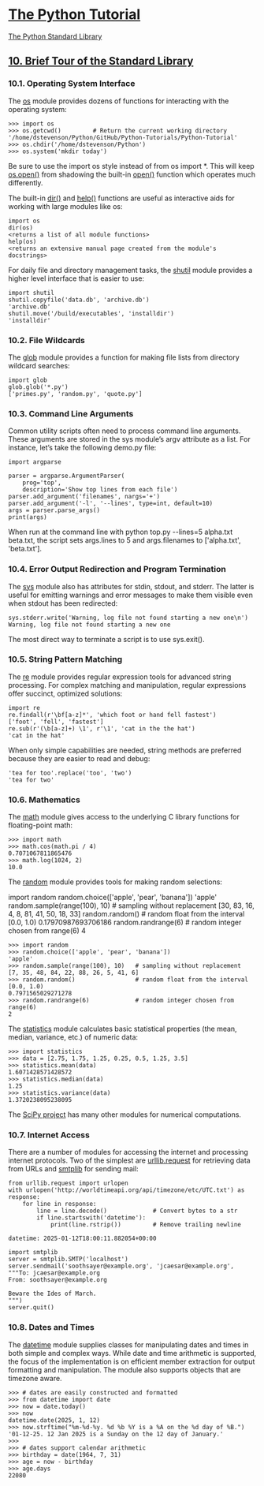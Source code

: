 # [The Python Tutorial](https://docs.python.org/3/tutorial/index.html)

[The Python Standard Library](https://docs.python.org/3/library/)

## [10. Brief Tour of the Standard Library](https://docs.python.org/3/tutorial/stdlib.html)

### 10.1. Operating System Interface

The [os](https://docs.python.org/3/library/os.html#module-os) module provides dozens of functions for interacting with the operating system:

```
>>> import os
>>> os.getcwd()         # Return the current working directory
'/home/dstevenson/Python/GitHub/Python-Tutorials/Python-Tutorial'
>>> os.chdir('/home/dstevenson/Python')
>>> os.system('mkdir today')
```

Be sure to use the import os style instead of from os import *. This will keep [os.open()](https://docs.python.org/3/library/os.html#os.open) from shadowing the built-in [open()](https://docs.python.org/3/library/functions.html#open) function which operates much differently.

The built-in [dir()](https://docs.python.org/3/library/functions.html#dir) and [help()](https://docs.python.org/3/library/functions.html#help) functions are useful as interactive aids for working with large modules like os:

```
import os
dir(os)
<returns a list of all module functions>
help(os)
<returns an extensive manual page created from the module's docstrings>
```

For daily file and directory management tasks, the [shutil](https://docs.python.org/3/library/shutil.html#module-shutil) module provides a higher level interface that is easier to use:

```
import shutil
shutil.copyfile('data.db', 'archive.db')
'archive.db'
shutil.move('/build/executables', 'installdir')
'installdir'
```

### 10.2. File Wildcards

The [glob](https://docs.python.org/3/library/glob.html#module-glob) module provides a function for making file lists from directory wildcard searches:

```
import glob
glob.glob('*.py')
['primes.py', 'random.py', 'quote.py']
```

### 10.3. Command Line Arguments

Common utility scripts often need to process command line arguments. These arguments are stored in the sys module’s argv attribute as a list. For instance, let’s take the following demo.py file:

```
import argparse

parser = argparse.ArgumentParser(
    prog='top',
    description='Show top lines from each file')
parser.add_argument('filenames', nargs='+')
parser.add_argument('-l', '--lines', type=int, default=10)
args = parser.parse_args()
print(args)
```

When run at the command line with python top.py --lines=5 alpha.txt beta.txt, the script sets args.lines to 5 and args.filenames to ['alpha.txt', 'beta.txt'].

### 10.4. Error Output Redirection and Program Termination

The [sys](https://docs.python.org/3/library/sys.html#module-sys) module also has attributes for stdin, stdout, and stderr. The latter is useful for emitting warnings and error messages to make them visible even when stdout has been redirected:

```
sys.stderr.write('Warning, log file not found starting a new one\n')
Warning, log file not found starting a new one
```

The most direct way to terminate a script is to use sys.exit().

### 10.5. String Pattern Matching

The [re](https://docs.python.org/3/library/re.html#module-re) module provides regular expression tools for advanced string processing. For complex matching and manipulation, regular expressions offer succinct, optimized solutions:

```
import re
re.findall(r'\bf[a-z]*', 'which foot or hand fell fastest')
['foot', 'fell', 'fastest']
re.sub(r'(\b[a-z]+) \1', r'\1', 'cat in the the hat')
'cat in the hat'
```

When only simple capabilities are needed, string methods are preferred because they are easier to read and debug:

```
'tea for too'.replace('too', 'two')
'tea for two'
```

### 10.6. Mathematics

The [math](https://docs.python.org/3/library/math.html#module-math) module gives access to the underlying C library functions for floating-point math:

```
>>> import math
>>> math.cos(math.pi / 4)
0.7071067811865476
>>> math.log(1024, 2)
10.0
```

The [random](https://docs.python.org/3/library/random.html#module-random) module provides tools for making random selections:

>>>
import random
random.choice(['apple', 'pear', 'banana'])
'apple'
random.sample(range(100), 10)   # sampling without replacement
[30, 83, 16, 4, 8, 81, 41, 50, 18, 33]
random.random()    # random float from the interval [0.0, 1.0)
0.17970987693706186
random.randrange(6)    # random integer chosen from range(6)
4

```
>>> import random
>>> random.choice(['apple', 'pear', 'banana'])
'apple'
>>> random.sample(range(100), 10)   # sampling without replacement
[7, 35, 48, 84, 22, 88, 26, 5, 41, 6]
>>> random.random()                 # random float from the interval [0.0, 1.0)
0.7971565029271278
>>> random.randrange(6)             # random integer chosen from range(6)
2
```

The [statistics](https://docs.python.org/3/library/statistics.html#module-statistics) module calculates basic statistical properties (the mean, median, variance, etc.) of numeric data:

```
>>> import statistics
>>> data = [2.75, 1.75, 1.25, 0.25, 0.5, 1.25, 3.5]
>>> statistics.mean(data)
1.6071428571428572
>>> statistics.median(data)
1.25
>>> statistics.variance(data)
1.3720238095238095
```

The [SciPy project](https://scipy.org) has many other modules for numerical computations.

### 10.7. Internet Access

There are a number of modules for accessing the internet and processing internet protocols. Two of the simplest are [urllib.request](https://docs.python.org/3/library/urllib.request.html#module-urllib.request) for retrieving data from URLs and [smtplib](https://docs.python.org/3/library/smtplib.html#module-smtplib) for sending mail:

```
from urllib.request import urlopen
with urlopen('http://worldtimeapi.org/api/timezone/etc/UTC.txt') as response:
    for line in response:
        line = line.decode()             # Convert bytes to a str
        if line.startswith('datetime'):
            print(line.rstrip())         # Remove trailing newline

datetime: 2025-01-12T18:00:11.882054+00:00
```

```
import smtplib
server = smtplib.SMTP('localhost')
server.sendmail('soothsayer@example.org', 'jcaesar@example.org',
"""To: jcaesar@example.org
From: soothsayer@example.org

Beware the Ides of March.
""")
server.quit()
```

### 10.8. Dates and Times

The [datetime](https://docs.python.org/3/library/datetime.html#module-datetime) module supplies classes for manipulating dates and times in both simple and complex ways. While date and time arithmetic is supported, the focus of the implementation is on efficient member extraction for output formatting and manipulation. The module also supports objects that are timezone aware.

```
>>> # dates are easily constructed and formatted
>>> from datetime import date
>>> now = date.today()
>>> now
datetime.date(2025, 1, 12)
>>> now.strftime("%m-%d-%y. %d %b %Y is a %A on the %d day of %B.")
'01-12-25. 12 Jan 2025 is a Sunday on the 12 day of January.'
>>> 
>>> # dates support calendar arithmetic
>>> birthday = date(1964, 7, 31)
>>> age = now - birthday
>>> age.days
22080
```
